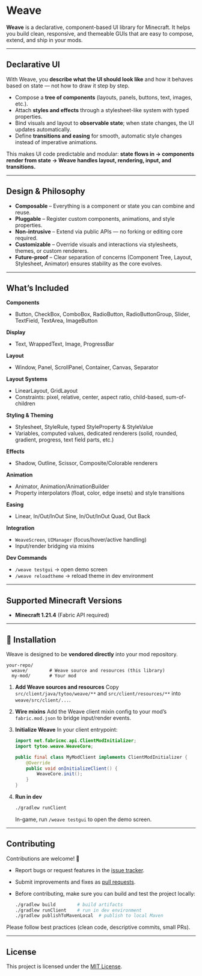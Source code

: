 # Weave

**Weave** is a declarative, component-based UI library for Minecraft.
It helps you build clean, responsive, and themeable GUIs that are easy to compose, extend, and ship in your mods.

---

## Declarative UI

With Weave, you **describe what the UI should look like** and how it behaves based on state — not how to draw it step by step.

- Compose a **tree of components** (layouts, panels, buttons, text, images, etc.).
- Attach **styles and effects** through a stylesheet-like system with typed properties.
- Bind visuals and layout to **observable state**; when state changes, the UI updates automatically.
- Define **transitions and easing** for smooth, automatic style changes instead of imperative animations.

This makes UI code predictable and modular:
**state flows in → components render from state → Weave handles layout, rendering, input, and transitions.**

---

## Design & Philosophy

- **Composable** – Everything is a component or state you can combine and reuse.
- **Pluggable** – Register custom components, animations, and style properties.
- **Non-intrusive** – Extend via public APIs — no forking or editing core required.
- **Customizable** – Override visuals and interactions via stylesheets, themes, or custom renderers.
- **Future-proof** – Clear separation of concerns (Component Tree, Layout, Stylesheet, Animator) ensures stability as the core evolves.

---

## What’s Included

**Components**
- Button, CheckBox, ComboBox, RadioButton, RadioButtonGroup, Slider, TextField, TextArea, ImageButton

**Display**
- Text, WrappedText, Image, ProgressBar

**Layout**
- Window, Panel, ScrollPanel, Container, Canvas, Separator

**Layout Systems**
- LinearLayout, GridLayout
- Constraints: pixel, relative, center, aspect ratio, child-based, sum-of-children

**Styling & Theming**
- Stylesheet, StyleRule, typed StyleProperty & StyleValue
- Variables, computed values, dedicated renderers (solid, rounded, gradient, progress, text field parts, etc.)

**Effects**
- Shadow, Outline, Scissor, Composite/Colorable renderers

**Animation**
- Animator, Animation/AnimationBuilder
- Property interpolators (float, color, edge insets) and style transitions

**Easing**
- Linear, In/Out/InOut Sine, In/Out/InOut Quad, Out Back

**Integration**
- `WeaveScreen`, `UIManager` (focus/hover/active handling)
- Input/render bridging via mixins

**Dev Commands**
- `/weave testgui` → open demo screen
- `/weave reloadtheme` → reload theme in dev environment

---

## Supported Minecraft Versions

- **Minecraft 1.21.4** (Fabric API required)

---

## 🚀 Installation

Weave is designed to be **vendored directly** into your mod repository.

```
your-repo/
  weave/        # Weave source and resources (this library)
  my-mod/       # Your mod
```

1. **Add Weave sources and resources**
   Copy `src/client/java/tytoo/weave/**` and `src/client/resources/**` into `weave/src/client/...`.

2. **Wire mixins**
   Add the Weave client mixin config to your mod’s `fabric.mod.json` to bridge input/render events.

3. **Initialize Weave**
   In your client entrypoint:

   ```java
   import net.fabricmc.api.ClientModInitializer;
   import tytoo.weave.WeaveCore;

   public final class MyModClient implements ClientModInitializer {
       @Override
       public void onInitializeClient() {
           WeaveCore.init();
       }
   }
   ```

4. **Run in dev**
   ```bash
   ./gradlew runClient
   ```
   In-game, run `/weave testgui` to open the demo screen.

---

## Contributing

Contributions are welcome! 🎉

- Report bugs or request features in the [issue tracker](https://github.com/trethore/Weave/issues).
- Submit improvements and fixes as [pull requests](https://github.com/trethore/Weave/pulls).
- Before contributing, make sure you can build and test the project locally:

  ```bash
  ./gradlew build        # build artifacts
  ./gradlew runClient    # run in dev environment
  ./gradlew publishToMavenLocal  # publish to local Maven
  ```

Please follow best practices (clean code, descriptive commits, small PRs).

---

## License

This project is licensed under the [MIT License](LICENSE).
